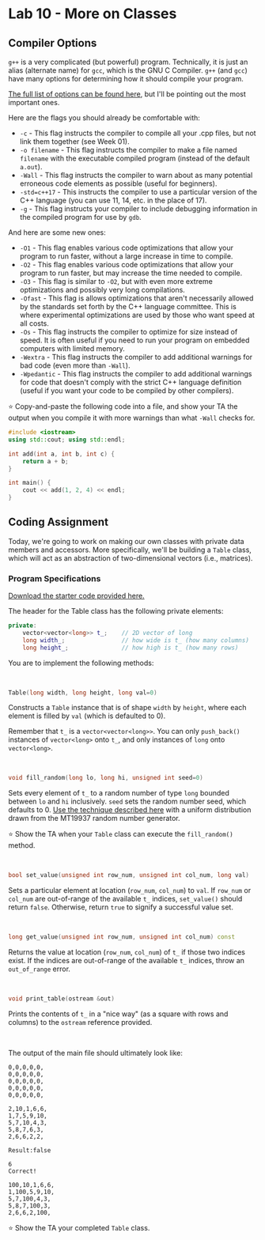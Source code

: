 # Lab 10 - More on Classes

## Compiler Options

`g++` is a very complicated (but powerful) program. Technically, it is just an alias (alternate name) for `gcc`, which is the GNU C Compiler. `g++` (and `gcc`) have many options for determining how it should compile your program.

[The full list of options can be found here](https://gcc.gnu.org/onlinedocs/gcc-7.1.0/gcc/Invoking-GCC.html#Invoking-GCC), but I'll be pointing out the most important ones.

Here are the flags you should already be comfortable with:

*   `-c` - This flag instructs the compiler to compile all your .cpp files, but not link them together (see Week 01).
*   `-o filename` - This flag instructs the compiler to make a file named `filename` with the executable compiled program (instead of the default `a.out`).
*   `-Wall` - This flag instructs the compiler to warn about as many potential erroneous code elements as possible (useful for beginners).
*   `-std=c++17` - This instructs the compiler to use a particular version of the C++ language (you can use 11, 14, etc. in the place of 17).
*   `-g` - This flag instructs your compiler to include debugging information in the compiled program for use by `gdb`.

And here are some new ones:

*   `-O1` - This flag enables various code optimizations that allow your program to run faster, without a large increase in time to compile.
*   `-O2` - This flag enables various code optimizations that allow your program to run faster, but may increase the time needed to compile.
*   `-O3` - This flag is similar to `-O2`, but with even more extreme optimizations and possibly very long compilations.
*   `-Ofast` - This flag is allows optimizations that aren't necessarily allowed by the standards set forth by the C++ language committee. This is where experimental optimizations are used by those who want speed at all costs.
*   `-Os` - This flag instructs the compiler to optimize for size instead of speed. It is often useful if you need to run your program on embedded computers with limited memory.
*   `-Wextra` - This flag instructs the compiler to add additional warnings for bad code (even more than `-Wall`).
*   `-Wpedantic` - This flag instructs the compiler to add additional warnings for code that doesn't comply with the strict C++ language definition (useful if you want your code to be compiled by other compilers).

⭐ Copy-and-paste the following code into a file, and show your TA the output when you compile it with more warnings than what `-Wall` checks for.

```c++
#include <iostream>
using std::cout; using std::endl;

int add(int a, int b, int c) {
    return a + b;
}

int main() {
    cout << add(1, 2, 4) << endl;
}
```

## Coding Assignment

Today, we're going to work on making our own classes with private data members and accessors. More specifically, we'll be building a `Table` class, which will act as an abstraction of two-dimensional vectors (i.e., matrices).

### Program Specifications

[Download the starter code provided here.](https://github.com/braedynl/CSE232/raw/main/.assets/downloads/lab10.zip)

The header for the Table class has the following private elements:

```c++
private:
    vector<vector<long>> t_;    // 2D vector of long
    long width_;                // how wide is t_ (how many columns)
    long height_;               // how high is t_ (how many rows)
```

You are to implement the following methods:

&nbsp;

```c++
Table(long width, long height, long val=0)
```

Constructs a `Table` instance that is of shape `width` by `height`, where each element is filled by `val` (which is defaulted to 0). 

Remember that `t_` is a `vector<vector<long>>`. You can only `push_back()` instances of `vector<long>` onto `t_`, and only instances of `long` onto `vector<long>`.

&nbsp;

```c++
void fill_random(long lo, long hi, unsigned int seed=0)
```

Sets every element of `t_` to a random number of type `long` bounded between `lo` and `hi` inclusively. `seed` sets the random number seed, which defaults to 0. [Use the technique described here](https://diego.assencio.com/?index=6890b8c50169ef45b74db135063c227c) with a uniform distribution drawn from the MT19937 random number generator.

⭐ Show the TA when your `Table` class can execute the `fill_random()` method.

&nbsp;

```c++
bool set_value(unsigned int row_num, unsigned int col_num, long val)
```

Sets a particular element at location (`row_num`, `col_num`) to `val`. If `row_num` or `col_num` are out-of-range of the available `t_` indices, `set_value()` should return `false`. Otherwise, return `true` to signify a successful value set.

&nbsp;

```c++
long get_value(unsigned int row_num, unsigned int col_num) const
```

Returns the value at location (`row_num`, `col_num`) of `t_` if those two indices exist. If the indices are out-of-range of the available `t_` indices, throw an `out_of_range` error.

&nbsp;

```c++
void print_table(ostream &out)
```

Prints the contents of `t_` in a "nice way" (as a square with rows and columns) to the `ostream` reference provided.

&nbsp;

The output of the main file should ultimately look like:

```
0,0,0,0,0,
0,0,0,0,0,
0,0,0,0,0,
0,0,0,0,0,
0,0,0,0,0,

2,10,1,6,6,
1,7,5,9,10,
5,7,10,4,3,
5,8,7,6,3,
2,6,6,2,2,

Result:false

6
Correct!

100,10,1,6,6,
1,100,5,9,10,
5,7,100,4,3,
5,8,7,100,3,
2,6,6,2,100,
```

⭐ Show the TA your completed `Table` class.
